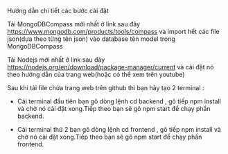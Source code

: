 Hướng dẫn chi tiết các bước cài đặt  

Tải MongoDBCompass mới nhất ở link sau đây https://www.mongodb.com/products/tools/compass và import hết các file json(dựa theo từng tên json) vào database tên model trong MongoDBCompass 

Tải Nodejs mới nhất ở link sau đây https://nodejs.org/en/download/package-manager/current và cài đặt nó theo hướng dẫn của trang web(hoặc có thể xem trên youtube) 

Sau khi tải file chứa trang web trên github thì bạn hãy tạo 2 terminal : 

+ Cái  terminal đầu tiên bạn gõ dòng lệnh cd backend , gõ tiếp npm install và chờ nó cài đặt xong.Tiếp theo bạn sẽ gõ npm start để chạy phần backend. 

+ Cái terminal thứ 2 bạn gõ dòng lệnh cd frontend , gõ tiếp npm install và chờ nó cài đặt xong.Tiếp theo bạn sẽ gõ npm start để chạy phần frontend. 